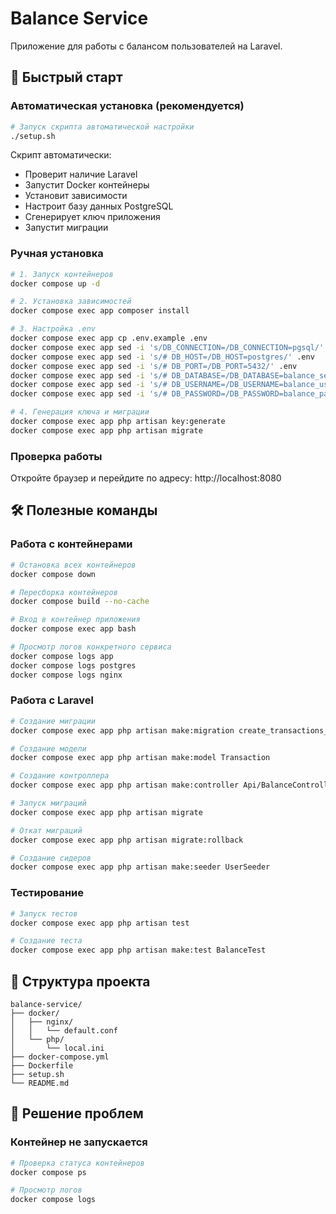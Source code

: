 # Balance Service

Приложение для работы с балансом пользователей на Laravel.

## 🚀 Быстрый старт

### Автоматическая установка (рекомендуется)

```bash
# Запуск скрипта автоматической настройки
./setup.sh
```

Скрипт автоматически:
- Проверит наличие Laravel
- Запустит Docker контейнеры
- Установит зависимости
- Настроит базу данных PostgreSQL
- Сгенерирует ключ приложения
- Запустит миграции

### Ручная установка

```bash
# 1. Запуск контейнеров
docker compose up -d

# 2. Установка зависимостей
docker compose exec app composer install

# 3. Настройка .env
docker compose exec app cp .env.example .env
docker compose exec app sed -i 's/DB_CONNECTION=/DB_CONNECTION=pgsql/' .env
docker compose exec app sed -i 's/# DB_HOST=/DB_HOST=postgres/' .env
docker compose exec app sed -i 's/# DB_PORT=/DB_PORT=5432/' .env
docker compose exec app sed -i 's/# DB_DATABASE=/DB_DATABASE=balance_service/' .env
docker compose exec app sed -i 's/# DB_USERNAME=/DB_USERNAME=balance_user/' .env
docker compose exec app sed -i 's/# DB_PASSWORD=/DB_PASSWORD=balance_password/' .env

# 4. Генерация ключа и миграции
docker compose exec app php artisan key:generate
docker compose exec app php artisan migrate
```

### Проверка работы

Откройте браузер и перейдите по адресу: http://localhost:8080

## 🛠 Полезные команды

### Работа с контейнерами

```bash
# Остановка всех контейнеров
docker compose down

# Пересборка контейнеров
docker compose build --no-cache

# Вход в контейнер приложения
docker compose exec app bash

# Просмотр логов конкретного сервиса
docker compose logs app
docker compose logs postgres
docker compose logs nginx
```

### Работа с Laravel

```bash
# Создание миграции
docker compose exec app php artisan make:migration create_transactions_table

# Создание модели
docker compose exec app php artisan make:model Transaction

# Создание контроллера
docker compose exec app php artisan make:controller Api/BalanceController

# Запуск миграций
docker compose exec app php artisan migrate

# Откат миграций
docker compose exec app php artisan migrate:rollback

# Создание сидеров
docker compose exec app php artisan make:seeder UserSeeder
```

### Тестирование

```bash
# Запуск тестов
docker compose exec app php artisan test

# Создание теста
docker compose exec app php artisan make:test BalanceTest
```

## 📁 Структура проекта

```
balance-service/
├── docker/
│   ├── nginx/
│   │   └── default.conf
│   └── php/
│       └── local.ini
├── docker-compose.yml
├── Dockerfile
├── setup.sh
└── README.md
```

## 🐛 Решение проблем

### Контейнер не запускается
```bash
# Проверка статуса контейнеров
docker compose ps

# Просмотр логов
docker compose logs
```
